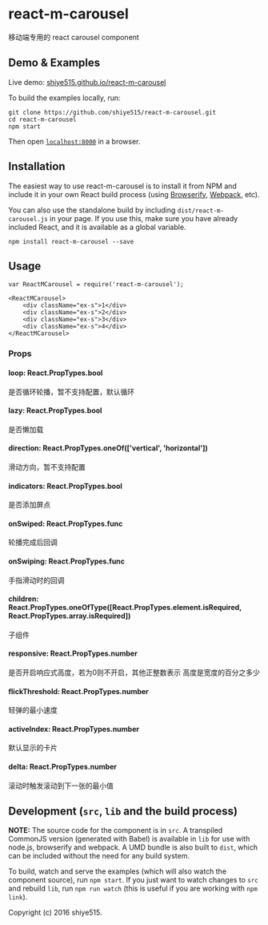 # react-m-carousel

移动端专用的 react carousel component


## Demo & Examples

Live demo: [shiye515.github.io/react-m-carousel](http://shiye515.github.io/react-m-carousel/)

To build the examples locally, run:

```
git clone https://github.com/shiye515/react-m-carousel.git
cd react-m-carousel
npm start
```

Then open [`localhost:8000`](http://localhost:8000) in a browser.


## Installation

The easiest way to use react-m-carousel is to install it from NPM and include it in your own React build process (using [Browserify](http://browserify.org), [Webpack](http://webpack.github.io/), etc).

You can also use the standalone build by including `dist/react-m-carousel.js` in your page. If you use this, make sure you have already included React, and it is available as a global variable.

```
npm install react-m-carousel --save
```


## Usage

```
var ReactMCarousel = require('react-m-carousel');

<ReactMCarousel>
    <div className="ex-s">1</div>
    <div className="ex-s">2</div>
    <div className="ex-s">3</div>
    <div className="ex-s">4</div>
</ReactMCarousel>
```

### Props

#### loop: React.PropTypes.bool
是否循环轮播，暂不支持配置，默认循环

#### lazy: React.PropTypes.bool
是否懒加载

#### direction: React.PropTypes.oneOf(['vertical', 'horizontal'])
滑动方向，暂不支持配置

#### indicators: React.PropTypes.bool
是否添加屏点

#### onSwiped: React.PropTypes.func
轮播完成后回调

#### onSwiping: React.PropTypes.func
手指滑动时的回调

#### children: React.PropTypes.oneOfType([React.PropTypes.element.isRequired, React.PropTypes.array.isRequired])
子组件

#### responsive: React.PropTypes.number
是否开启响应式高度，若为0则不开启，其他正整数表示 高度是宽度的百分之多少

#### flickThreshold: React.PropTypes.number
轻弹的最小速度

#### activeIndex: React.PropTypes.number
默认显示的卡片

#### delta: React.PropTypes.number
滚动时触发滚动到下一张的最小值



## Development (`src`, `lib` and the build process)

**NOTE:** The source code for the component is in `src`. A transpiled CommonJS version (generated with Babel) is available in `lib` for use with node.js, browserify and webpack. A UMD bundle is also built to `dist`, which can be included without the need for any build system.

To build, watch and serve the examples (which will also watch the component source), run `npm start`. If you just want to watch changes to `src` and rebuild `lib`, run `npm run watch` (this is useful if you are working with `npm link`).


Copyright (c) 2016 shiye515.

